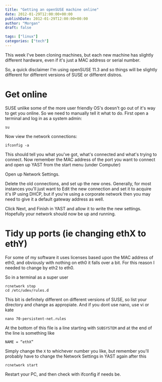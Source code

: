 ```yaml
---
title: "Getting an openSUSE machine online"
date: 2012-01-29T12:00:00+00:00
publishDate: 2012-01-29T12:00:00+00:00
author: "Morgan"
draft: false

tags: ["linux"]
categories: ["tech"]
---
```


This week I've been cloning machines, but each new machine has slightly different hardware, even if it's just a MAC address or serial number.

So, a quick disclaimer I'm using openSUSE 11.3 and so things will be slightly different for different versions of SUSE or different distros.

# Get online
SUSE unlike some of the more user friendly OS's doesn't go out of it's way to get you online. So we need to manually tell it what to do. First open a terminal and log in as a system admin:
```
su
```

Now view the network connections:
```
ifconfig -a
```

This should tell you what you've got, what's connected and what's trying to connect. Now remember the MAC address of the port you want to connect and open up YAST from the start menu (under Computer)

Open up Network Settings.

Delete the old connections, and set up the new ones. Generally, for most instances you'll just want to Edit the new connection and set it to acquire it's IP using DHCP, but if you're using a corporate network then you may need to give it a default gateway address as well.

Click Next, and Finish in YAST and allow it to write the new settings. Hopefully your network should now be up and running.

# Tidy up ports (ie changing ethX to ethY)
For some of my software it uses licenses based upon the MAC address of eth0, and obviously with nothing on eth0 it falls over a bit. For this reason I needed to change by eth2 to eth0.

So in a terminal as a super user
```
rcnetwork stop
cd /etc/udev/rules.d
```

This bit is definitely different on different versions of SUSE, so list your directory and change as appropiate. And if you dont use nano, use vi or kate
```
nano 70-persistent-net.rules
```

At the bottom of this file is a line starting with `SUBSYSTEM` and at the end of the line is something like
```
NAME = “ethX”
```

Simply change the `X` to whichever number you like, but remember you'll probably have to change the Network Settings in YAST again after this
```
rcnetwork start
```

Restart your PC, and then check with ifconfig if needs be.
